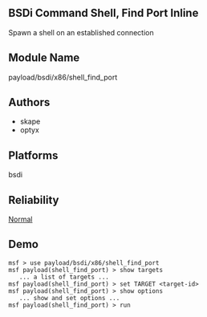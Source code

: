 ## BSDi Command Shell, Find Port Inline

Spawn a shell on an established connection


## Module Name
payload/bsdi/x86/shell_find_port

## Authors
* skape
* optyx





## Platforms
bsdi

## Reliability
[Normal](https://github.com/rapid7/metasploit-framework/wiki/Exploit-Ranking)

## Demo

```
msf > use payload/bsdi/x86/shell_find_port
msf payload(shell_find_port) > show targets
   ... a list of targets ...
msf payload(shell_find_port) > set TARGET <target-id>
msf payload(shell_find_port) > show options
   ... show and set options ...
msf payload(shell_find_port) > run
```
    
    